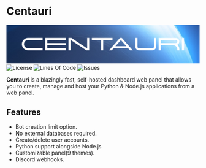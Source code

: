 # Centauri

![Image](./banner.png)
![License](https://img.shields.io/github/license/jareer12/centauri?color=35BD47&label=License&style=flat-square)
![Lines Of Code](https://img.shields.io/tokei/lines/github/jareer12/centauri?color=4287F5&label=Issues&logo=github&style=flat-square)
![Issues](https://img.shields.io/github/issues/jareer12/centauri?color=FC7B03&label=Issues&logo=github&style=flat-square)

**Centauri** is a blazingly fast, self-hosted dashboard web panel that allows you to create, manage and host your Python & Node.js applications from a web panel.

## Features

- Bot creation limit option.
- No external databases required.
- Create/delete user accounts.
- Python support alongside Node.js
- Customizable panel(9 themes).
- Discord webhooks.
